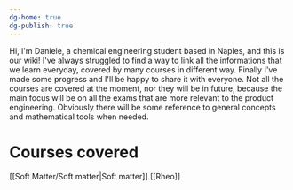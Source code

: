 ```yaml
---
dg-home: true
dg-publish: true
---
```

Hi, i'm Daniele, a chemical engineering student based in Naples, and this is our wiki!
I've always struggled to find a way to link all the informations that we learn everyday, covered by many courses in different way. Finally I've made some progress and I'll be happy to share it with everyone.
Not all the courses are covered at the moment, nor they will be in future, because the main focus will be on all the exams that are more relevant to the product engineering.
Obviously there will be some reference to general concepts and mathematical tools when needed.
# Courses covered
[[Soft Matter/Soft matter|Soft matter]]
[[Rheo]]